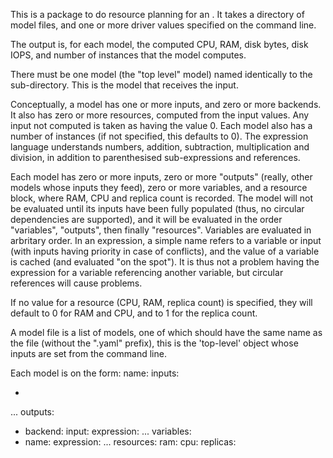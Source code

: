 This is a package to do resource planning for an . It takes a directory of model files, and one or more driver values specified on the command line.

The output is, for each model, the computed CPU, RAM, disk bytes, disk IOPS, and number of instances that the model computes.

There must be one model (the "top level" model) named identically to the sub-directory. This is the model that receives the input.

Conceptually, a model has one or more inputs, and zero or more backends.
It also has zero or more resources, computed from the input values. Any input not computed is taken as having the value 0. Each model also has a number of instances (if not specified, this defaults to 0). The expression language understands numbers, addition, subtraction, multiplication and division, in addition to parenthesised sub-expressions and references.

Each model has zero or more inputs, zero or more "outputs" (really, other models whose inputs they feed), zero or more variables, and a resource block, where RAM, CPU and replica count is recorded. The model will not be evaluated until its inputs have been fully populated (thus, no circular dependencies are supported), and it will be evaluated in the order "variables", "outputs", then finally "resources". Variables are evaluated in arbritary order. In an expression, a simple name refers to a variable or input (with inputs having priority in case of conflicts), and the value of a variable is cached (and evaluated "on the spot"). It is thus not a problem having the expression for a variable referencing another variable, but circular references will cause problems.

If no value for a resource (CPU, RAM, replica count) is specified, they will default to 0 for RAM and CPU, and to 1 for the replica count.

A model file is a list of models, one of which should have the same name as the file (without the ".yaml" prefix), this is the 'top-level' object whose inputs are set from the command line.

Each model is on the form:
name: <name of model>
inputs:
 - <input1>
 ...
outputs:
 - backend: <name of backend object>
    input: <name of input we feed data to>
    expression: <expression for the value>
	...
variables:
 - name: <variable name>
    expression: <expression for the variable>
	... 
resources:
  ram: <expression for RAM>
  cpu: <expression for cores>
  replicas: <expression for replica count>
